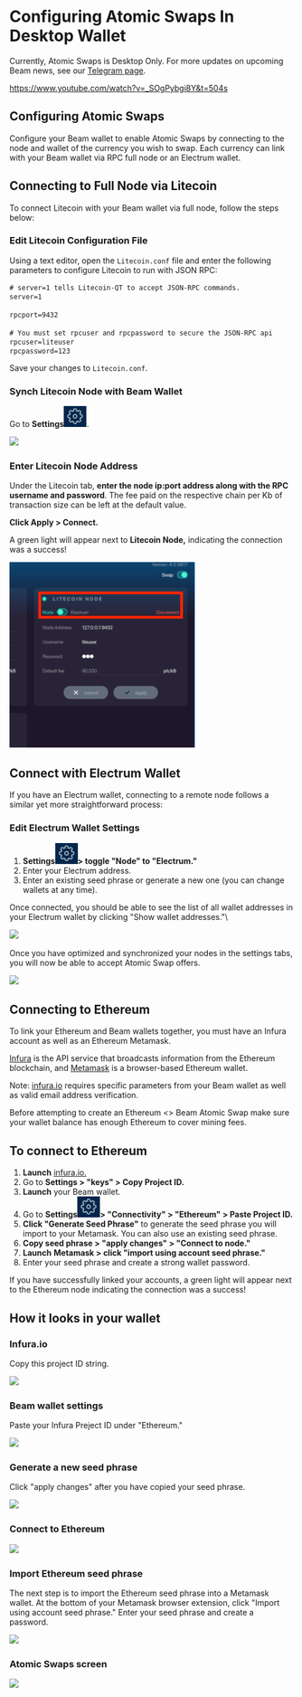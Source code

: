 # Configuring Atomic Swaps In Desktop Wallet

Currently, Atomic Swaps is Desktop Only. For more updates on upcoming Beam news, see our [Telegram page](https://t.me/BeamPrivacy).

https://www.youtube.com/watch?v=_SOgPybgi8Y&t=504s

## Configuring Atomic Swaps

Configure your Beam wallet to enable Atomic Swaps by connecting to the node and wallet of the currency you wish to swap. Each currency can link with your Beam wallet via RPC full node or an Electrum wallet.

## **Connecting to Full Node via Litecoin**

To connect Litecoin with your Beam wallet via full node, follow the steps below:

### **Edit Litecoin Configuration File**

Using a text editor, open the `Litecoin.conf` file and enter the following parameters to configure Litecoin to run with JSON RPC:

```
# server=1 tells Litecoin-QT to accept JSON-RPC commands.
server=1

rpcport=9432

# You must set rpcuser and rpcpassword to secure the JSON-RPC api
rpcuser=liteuser
rpcpassword=123
```

Save your changes to `Litecoin.conf`.

### Synch Litecoin Node with Beam Wallet

Go to **Settings**<img src=".gitbook/assets/Screen Shot 2021-07-03 at 5.06.40 PM.png" alt="" data-size="line">.

![](.gitbook/assets/Screenshot\_203.png)

### Enter Litecoin Node Address

Under the Litecoin tab, **enter the node ip:port address along with the RPC username and password**. The fee paid on the respective chain per Kb of transaction size can be left at the default value.

**Click Apply > Connect.**

A green light will appear next to **Litecoin Node,** indicating the connection was a success!

![](<.gitbook/assets/Screen Shot 2021-05-15 at 2.05.52 PM.png>)

## Connect with Electrum Wallet

If you have an Electrum wallet, connecting to a remote node follows a similar yet more straightforward process:

### Edit Electrum Wallet Settings

1. **Settings**<img src=".gitbook/assets/Screen Shot 2021-07-03 at 5.06.40 PM.png" alt="" data-size="line">**> toggle "Node" to "Electrum."**
2. Enter your Electrum address.
3. Enter an existing seed phrase or generate a new one (you can change wallets at any time).

Once connected, you should be able to see the list of all wallet addresses in your Electrum wallet by clicking "Show wallet addresses."\


![](.gitbook/assets/Screenshot\_206.png)

Once you have optimized and synchronized your nodes in the settings tabs, you will now be able to accept Atomic Swap offers.

![](.gitbook/assets/Screenshot\_207.png)

## Connecting to Ethereum

To link your Ethereum and Beam wallets together, you must have an Infura account as well as an Ethereum Metamask.

[Infura](https://infura.io/) is the API service that broadcasts information from the Ethereum blockchain, and [Metamask](https://metamask.io/) is a browser-based Ethereum wallet.

Note: [infura.io](https://www.infura.io) requires specific parameters from your Beam wallet as well as valid email address verification.


Before attempting to create an Ethereum <> Beam Atomic Swap make sure your wallet balance has enough Ethereum to cover mining fees.


## To connect to Ethereum

1. **Launch** [infura.io.](http://www.infura.io)
2. Go to **Settings > "keys" > Copy Project ID.**
3. **Launch** your Beam wallet.
4. Go to **Settings**<img src=".gitbook/assets/Screen Shot 2021-07-03 at 5.06.40 PM.png" alt="" data-size="line">**> "Connectivity" > "Ethereum" > Paste Project ID.**
5. **Click "Generate Seed Phrase"** to generate the seed phrase you will import to your Metamask. You can also use an existing seed phrase.
6. **Copy seed phrase > "apply changes" > "Connect to node."**
7. **Launch** **Metamask > click "import using account seed phrase."**
8. Enter your seed phrase and create a strong wallet password.

If you have successfully linked your accounts, a green light will appear next to the Ethereum node indicating the connection was a success!

## **How it looks in your wallet**

### Infura.io

Copy this project ID string.

![](.gitbook/assets/Screenshot\_172.png)

### Beam wallet settings

Paste your Infura Preject ID under "Ethereum."

![](.gitbook/assets/Screenshot\_173.png)

### Generate a new seed phrase

Click "apply changes" after you have copied your seed phrase.

![](.gitbook/assets/Screenshot\_174.png)

### Connect to Ethereum

![](.gitbook/assets/Screenshot\_175.png)

### Import Ethereum seed phrase

The next step is to import the Ethereum seed phrase into a Metamask wallet. At the bottom of your Metamask browser extension, click "Import using account seed phrase." Enter your seed phrase and create a password.

![](.gitbook/assets/Screenshot\_176.png)

### Atomic Swaps screen

![](.gitbook/assets/Screenshot\_179.png)
